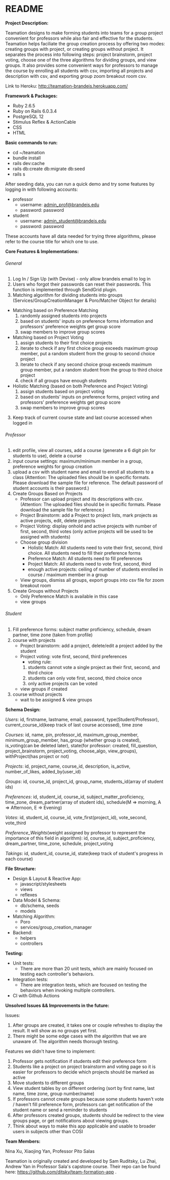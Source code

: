# README

**Project Description:**

Teamation designs to make forming students into teams for a group project convenient for professors while also fair and effective for the students. 
Teamation helps faciliate the group creation process by offering two modes: creating groups with
project, or creating groups without project. It separates the process into following steps:
project brainstorm, project voting, choose one of the three algorithms for dividing groups, and
view groups. It also provides some convenient ways for professors to manage the course by enrolling all students with csv, importing all projects and description 
with csv, and exporting group zoom breakout room csv. 

Link to Heroku:
http://teamation-brandeis.herokuapp.com/

**Framework & Packages:**

* Ruby 2.6.5
* Ruby on Rails 6.0.3.4
* PostgreSQL 12
* Stimulus Reflex & ActionCable
* CSS
* HTML

**Basic commands to run:**

* cd ~/teamation
* bundle install
* rails dev:cache
* rails db:create db:migrate db:seed
* rails s

After seeding data, you can run a quick demo and try some features by logging in with following accounts:

* professor
    * username: admin_prof@brandeis.edu
    * password: password
* student
    * username: admin_student@brandeis.edu
    * password: password
    
These accounts have all data needed for trying three algorithms, please refer to the course title for which one to use.


**Core Features & Implementations:**

###### _General_
1. Log In / Sign Up (with Devise) - only allow brandeis email to log in
2. Users who forgot their passwords can reset their passwords. This function is implemented through SendGrid plugin.
3. Matching algorithm for dividing students into groups (Services/GroupCreationManager & Poro/Matcher Object for details)
* Matching based on Preference Matching
  1. randomly assigned students into projects
  2. based on students' inputs on preference forms information and professors' preference weights get group score
  3. swap members to improve group scores
* Matching based on Project Voting
  1. assign students to their first choice projects
  2. iterate to check if any first choice group exceeds maximum group member, put a random student from the group to second choice project
  3. iterate to check if any second choice group exceeds maximum group member, put a random student from the group to third choice project
  4. check if all groups have enough students
* Holistic Matching (based on both Preference and Project Voting)
  1. assign students based on project voting 
  2. based on students' inputs on preference forms, project voting and professors' preference weights get group score
  3. swap members to improve group scores
3. Keep track of current course state and last course accessed when logged in 

###### _Professor_
1. edit profile, view all courses, add a course (generate a 6 digit pin for students to use), delete a course
2. input course settings: maximum/minimum member in a group, preference weights for group creation
3. upload a csv with student name and email to enroll all students to a class (Attention: The uploaded files should be in specific formats. Please download the sample file for reference. The default password of student accounts is their password.)
4. Create Groups Based on Projects
   * Professor can upload project and its descriptions with csv. (Attention: The uploaded files should be in specific formats. Please download the sample file for reference.) 
   * Project Brainstorm: add a Project to project lists, mark projects as active projects, edit, delete projects
   * Project Voting: display onhold and active projects with number of first, second, third votes (only active projects will be used to be assigned with students)
   * Choose group division
        * Holistic Match: All students need to vote their first, second, third choice. All students need to fill their preference forms
        * Preference Match: All students need to fill preferences
        * Project Match: All students need to vote first, second, third
        * enough active projects: ceiling of number of students enrolled in course / maximum member in a group
   * View groups, dismiss all groups, export groups into csv file for zoom breakout room     
4. Create Groups without Projects
   * Only Preference Match is available in this case
   * view groups
   
###### _Student_
1. Fill preference forms: subject matter proficiency, schedule, dream partner, time zone (taken from profile)
2. course with projects
    * Project brainstorm: add a project, delete/edit a project added by the student
    * Project voting: vote first, second, third preferences
        * voting rule: 
        1. students cannot vote a single project as their first, second, and third choice
        2. students can only vote first, second, third choice once 
        3. only active projects can be voted
    * view groups if created
3.  course without projects
    * wait to be assigned & view groups

**Schema Design:**

_Users_: id, firstname, lastname, email, password, type(Student/Professor), current_course_id(keep track of last course accessed), time zone

_Courses_: id, name, pin, professor_id, maximum_group_member, minimum_group_member, has_group (whether group is created), is_voting(can be deleted later), state(for professor: created, fill_question, project_brainstorm, project_voting, choose_algo, view_groups), withProject(has project or not)

_Projects_: id, project_name, course_id, description, is_active, number_of_likes, added_by(user_id)

_Groups_: id, course_id, project_id, group_name, students_id(array of student ids)

_Preferences_: id, student_id, course_id, subject_matter_proficiency, time_zone, dream_partner(array of student ids), schedule(M => morning, A => Afternoon, E => Evening)

_Votes_: id, student_id, course_id, vote_first(project_id), vote_second, vote_third

_Preference_Weights_(weight assigned by professor to represent the importance of this field in algorithm): id, course_id, subject_proficiency, dream_partner, time_zone, schedule, project_voting

_Takings_: id, student_id, course_id, state(keep track of student's progress in each course)

**File Structure:**

* Design & Layout & Reactive App:
    * javascript/stylesheets
    * views
    * reflexes
* Data Model & Schema:
    * db/schema, seeds
    * models
* Matching Algorithm:
    * Poro
    * services/group_creation_manager
* Backend:
    * helpers
    * controllers

**Testing:**

* Unit tests:
    - There are more than 20 unit tests, which are mainly focused on testing each controller's behaviors.
* Integration tests:
    - There are integration tests, which are focused on testing the behaviors when invoking multiple controllers.
* CI with Github Actions
 
**Unsolved Issues && Improvements in the future:**

Issues:
1. After groups are created, it takes one or couple refreshes to display the result. It will show as no groups yet first.
2. There might be some edge cases with the algorithm that we are unaware of. The algorithm needs thorough testing.

Features we didn't have time to implement:
1. Professor gets notification if students edit their preference form
2. Students like a project on project brainstorm and voting page so it is easier for professors to decide which projects should be marked as active
3. Move students to different groups
4. View student tables by on different ordering (sort by first name, last name, time zone, group number/name)
5. If professors cannot create groups because some students haven't vote / haven't fill preference form, professors can get
notification of the student name or send a reminder to students
6. After professors created groups, students should be redirect to the view groups page, or get notifications about viewing groups.
7. Think about ways to make this app applicable and usable to broader users in subjects other than COSI

**Team Members:**

Nina Xu, Xiaojing Yan, Professor Pito Salas

Teamation is originally created and developed by Sam Ruditsky, Lu Zhai, Andrew Yan in Professor Sala's capstone course. Their repo can be found here: https://github.com/ditsky/team-formation-app .
